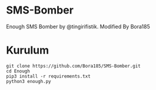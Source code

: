 # SMS-Bomber
Enough SMS Bomber by @tingirifistik. Modified By Bora185
# Kurulum
```
git clone https://github.com/Bora185/SMS-Bomber.git
cd Enough
pip3 install -r requirements.txt
python3 enough.py
```
